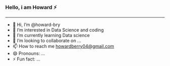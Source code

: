 ### Hello, i am Howard  ⚡
***
- 👋 Hi, I’m @howard-bry
- 👀 I’m interested in Data Science and coding
- 🌱 I’m currently learning Data science
- 💞️ I’m looking to collaborate on ...
- 📫 How to reach me howardberry04@gmail.com 
- 😄 Pronouns: ...
- ⚡ Fun fact: ...

<!---
howard-bry/howard-bry is a ✨ special ✨ repository because its `README.md` (this file) appears on your GitHub profile.
You can click the Preview link to take a look at your changes.
--->
